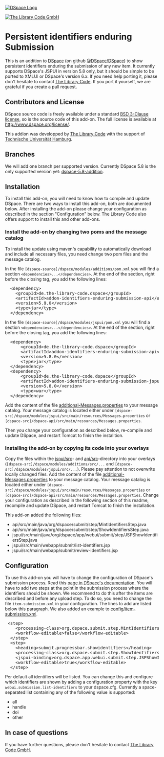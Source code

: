 [![DSpace Logo](https://the-library-code.de/dspace_logo.png)](http://www.dspace.org)

[![The Library Code GmbH](https://the-library-code.de/the_library_code_gmbh.png)](https://www.the-library-code.de)

# Persistent identifiers enduring Submission

This is an addition to [DSpace](http://www.dspace.org) (on github [@DSpace/DSpace](https://github.com/DSpace/DSpace)) to show persistent identifiers enduring the submission of any new item. It currently supports DSpace's JSPUI in version 5.8 only, but it should be simple to be ported to XMLUI or DSpace's version 6.x. If you need help porting it, please don't hesitate to contact [The Library Code](https://www.the-library-code.de). If you port it yourself, we are grateful if you create a pull request.

## Contributors and License

DSpace source code is freely available under a standard [BSD 3-Clause license](https://opensource.org/licenses/BSD-3-Clause), so is the source code of this add-on. The full license is available at http://www.dspace.org/license/.

This addion was developped by [The Library Code](https://www.the-library-code.de) with the support of [Technische Universität Hamburg](https://www.tuhh.de).

## Branches

We will add one branch per supported version. Currently DSpace 5.8 is the only supported version yet: [dspace-5.8-addition](https://github.com/the-library-code/identifiers-enduring-submission/tree/dspace-5.8-addition).

## Installation

To install this add-on, you will need to know how to compile and update DSpace. There are two ways to install this add-on, both are documented below. After installing the add-on please change your configuration as described in the section "Configuration" below. The Library Code also offers support to install this and other add-ons.

### Install the add-on by changing two poms and the message catalog

To install the update using maven's capability to automatically download and include all necessary files, you need change two pom files and the message catalog.

In the file `[dspace-source]/dspace/modules/additions/pom.xml` you will find a section `<dependencies>...</dependencies>`. At the end of the section, right before the closing tag, you add the following lines:

<pre>
  &lt;dependency&gt;
    &lt;groupId&gt;de.the-library-code.dspace&lt;/groupId&gt;
    &lt;artifactId&gt;addon-identifiers-enduring-submission-api&lt;/artifactId&gt;
    &lt;version&gt;5.8.0&lt;/version&gt;
    &lt;type&gt;jar&lt;/type&gt;
  &lt;/dependency&gt;
</pre>

In the file `[dspace-source]/dspace/modules/jspui/pom.xml` you will find a section `<dependencies>...</dependencies>`. At the end of the section, right before the closing tag, you add the following lines:

<pre>
  &lt;dependency&gt;
      &lt;groupId&gt;de.the-library-code.dspace&lt;/groupId&gt;
      &lt;artifactId&gt;addon-identifiers-enduring-submission-api&lt;/artifactId&gt;
      &lt;version&gt;5.8.0&lt;/version&gt;
      &lt;type&gt;jar&lt;/type&gt;
  &lt;/dependency&gt;
  &lt;dependency&gt;
      &lt;groupId&gt;de.the-library-code.dspace&lt;/groupId&gt;
      &lt;artifactId&gt;addon-identifiers-enduring-submission-jspui&lt;/artifactId&gt;
      &lt;version&gt;5.8.0&lt;/version&gt;
      &lt;type&gt;war&lt;/type&gt;
  &lt;/dependency&gt;
</pre>

Add the content of the file [additional-Messages.properties](https://github.com/the-library-code/identifiers-enduring-submission/blob/dspace-5.8-addition/additional-Messages.properties) to your message catalog. Your message catalog is located either under `[dspace-src]/dspace/modules/jspui/src/main/resources/Messages.properties` or `[dspace-src]/dspace-api/src/main/resources/Messages.properties`.

Then you change your configuration as described below, re-compile and update DSpace, and restart Tomcat to finish the installtion.

### Installing the add-on by copying its code into your overlays

Copy the files within the [jspui/src](https://github.com/the-library-code/identifiers-enduring-submission/tree/dspace-5.8-addition/jspui/src)- and [api/src](https://github.com/the-library-code/identifiers-enduring-submission/tree/dspace-5.8-addition/api/src)-directory into your overlays (`[dspace-src]/dspace/modules/additions/src/...` and `[dspace-src]/dspace/modules/jspui/src/...`). Please pay attention to not overwrite locally changed files. Add the content of the file [additional-Messages.properties](https://github.com/the-library-code/identifiers-enduring-submission/blob/dspace-5.8-addition/additional-Messages.properties) to your message catalog. Your message catalog is located either under `[dspace-src]/dspace/modules/jspui/src/main/resources/Messages.properties` or `[dspace-src]/dspace-api/src/main/resources/Messages.properties`. Change your configuration as described in the following section of this readme, recompile and update DSpace, and restart Tomcat to finish the installation.

This add-on added the following files:

 * api/src/main/java/org/dspace/submit/step/MintIdentifiersStep.java
 * api/src/main/java/org/dspace/submit/step/ShowIdentifiersStep.java
 * jspui/src/main/java/org/dspace/app/webui/submit/step/JSPShowIdentifiersStep.java 
 * jspui/src/main/webapp/submit/list-identifiers.jsp
 * jspui/src/main/webapp/submit/review-identifiers.jsp

## Configuration

To use this add-on you will have to change the configuration of DSpace's submission process. Read this [page in DSpace's documentation](https://wiki.duraspace.org/display/DSDOC5x/Submission+User+Interface). You will have to add two steps at the point in the submission process where the identifiers should be shown. We recommend to do this after the items are described and before any upload step. To do so, you need to change the file `item-submission.xml` in your configuration. The lines to add are listed below this paragraph. We also added an example to [config/item-submission.xml](https://github.com/the-library-code/identifiers-enduring-submission/blob/dspace-5.8-addition/config/item-submission.xml#L210-L226).

<pre>
 &lt;step&gt;
	&lt;processing-class&gt;org.dspace.submit.step.MintIdentifiersStep&lt;/processing-class&gt;
	&lt;workflow-editable&gt;false&lt;/workflow-editable&gt;
  &lt;/step&gt;
  &lt;step&gt;
	&lt;heading&gt;submit.progressbar.showidentifiers&lt;/heading&gt;
	&lt;processing-class&gt;org.dspace.submit.step.ShowIdentifiersStep&lt;/processing-class&gt;
	&lt;jspui-binding&gt;org.dspace.app.webui.submit.step.JSPShowIdentifiersStep&lt;/jspui-binding&gt;
	&lt;workflow-editable&gt;true&lt;/workflow-editable&gt;
  &lt;/step&gt; 
</pre>

Per default all identifiers will be listed. You can change this and configure which identifiers are shown by adding a configuration property with the key `webui.submission.list-identifiers` to your dspace.cfg. Currently a space-separated list containing any of the following value is supported:

 * all
 * handle
 * doi
 * other

## In case of questions

If you have further questions, please don't hesitate to contact [The Library Code GmbH](https://www.the-library-code.de).
